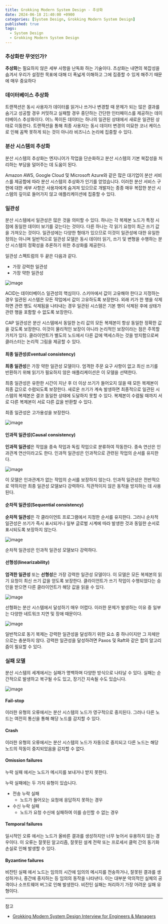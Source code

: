 ```yaml
---
title: Grokking Modern System Design - 추상화
date: 2024-06-18 21:40:00 +0900
categories: [System Design, Grokking Modern System Design]
published: true
tags:
  - System Design
  - Grokking Modern System Design
---
```


### 추상화란 무엇인가?

**추상화**는 필요하지 않은 세부 사항을 난독화 하는 기술이다.
츠상화는 내면의 복잡성을 숨겨서 우리가 설정한 목표에 대해 더 폭넓게 이해하고 그에 집중할 수 있게 해주기 때문에 매우 중요하다

### 데이터베이스 추상화

트랜잭션은 동시 사용자가 데이터를 읽거나 쓰거나 변경할 때 문제가 되는 많은 결과를 숨기고 성공할 경우 커밋하고 실패할 경우 중단하는 간단한 인터페이스를 제공하는 데이터베이스 추상화이다.
어느 쪽이든 데이터는 하나의 일관된 상태에서 새로운 일관된 상태로 이동한다.
트랜잭션을 통해 최종 사용자는 동시 데이터 변경의 미묘한 코너 케이스로 인해 꼼짝 못하게 되는 것이 아니라 비즈니스 논리에 집중할 수 있다.

### 분산 시스템의 추상화

분산 시스템의 추상화는 엔지니어가 작업을 단순화하고 분산 시스템의 기본 복잡성을 처리하는 부담을 덜어주는 데 도움이 된다.

Amazon AWS, Google Cloud 및 Microsoft Azure와 같은 많은 대기업이 분산 서비스를 제공함에 따라 분산 시스템의 추상화가 인기를 얻었습니다. 이러한 분산 서비스 구현에 대한 세부 사항은 사용자에게 숨겨져 있으므로 개발자는 종종 매우 복잡한 분산 시스템의 깊이로 들어가지 않고 애플리케이션에 집중할 수 있다.

### 일관성

분산 시스템에서 일관성은 많은 것을 의미할 수 있다.
하나는 각 복제본 노드가 특정 시점에 동일한 데이터 보기를 갖는다는 것이다.
다른 하나는 각 읽기 요청이 최근 쓰기 값을 가져오는 것이다.
일관성에는 다양한 형태가 있으므로 이것이 일관성에 대한 유일한 정의는 아니며 일반적으로 일관성 모델은 동시 데이터 읽기, 쓰기 및 변형을 수행하는 분산 시스템의 정확성을 추론하기 위한 추상화를 제공한다.

일관성 스펙트럼의 두 끝은 다음과 같다.

- 가장 강력한 일관성
- 가장 약한 일관성

![image](https://learn.microsoft.com/en-us/azure/cosmos-db/media/consistency-levels/five-consistency-levels.png)

ACID는 데이터베이스 일관성의 핵심이다.
스키마에서 값이 고유해야 한다고 지정하는 경우 일관된 시스템은 모든 작업에서 값이 고유하도록 보장한다.
외래 키가 한 행을 삭제하면 관련 행도 삭제됨을 나타내는 경우 일관된 시스템은 기본 행이 삭제된 후에 상태가 관련 행을 포함할 수 없도록 보장한다.

CAP 일관성은 분산 시스템에서 동일한 논리 값의 모든 복제본이 항상 동일한 정확한 값을 갖도록 보장한다.
이것이 물리적인 보장이 아니라 논리적인 보장이라는 점은 주목할 가치가 있다.
클라이언트가 별도의 노드에서 다른 값에 액세스하는 것을 방지함으로써 클러스터는 논리적 그림을 제공할 수 있다.

#### 최종 일관성(Eventual consistency)

**최종 일관성**은 가장 약한 일관성 모델이다.
엄격한 주문 요구 사항이 없고 최신 쓰기를 반환하기 위해 읽기가 필요하지 않은 애플리케이션은 이 모델을 선택한다.

최종 일관성은 유한한 시간이 지난 후 더 이상 쓰기가 들어오지 않을 때 모든 복제본이 최종 값으로 수렴되도록 보장한다. 새로운 쓰기가 계속 발생하면 최종적으로 일관된 시스템의 복제본은 결코 동일한 상태에 도달하지 못할 수 있다.
복제본이 수렴될 때까지 서로 다른 복제본이 서로 다른 값을 반환할 수 있다.

최종 일관성은 고가용성을 보장한다.

![image](https://pratapsharma.io/static/153fdf5f3990b82095133dfeb865b9d5/1865a/eventual-consistency.png)

#### 인과적 일관성(Causal consistency)

**인과적 일관성**은 작업을 종속 작업과 독립 작업으로 분류하여 작동한다.
종속 연산은 인과관계 연산이라고도 한다.
인과적 일관성은 인과적으로 관련된 작업의 순서를 유지한다.

![image](https://files.speakerdeck.com/presentations/c0e6b2d8554c4a5cb90fd1789684ad5e/slide_51.jpg)

이 모델은 인과관계가 없는 작업의 순서를 보장하지 않는다.
인과적 일관성은 전반적으로 약하지만 최종 일관성 모델보다 강력하다.
직관적이지 않은 동작을 방지하는 데 사용된다.

#### 순차적 일관성(Sequential consistency)

**순차적 일관성**은 각 클라이언트 프로그램에서 지정한 순서를 유지한다.
그러나 순차적 일관성은 쓰기가 즉시 표시되거나 일부 글로벌 시계에 따라 발생한 것과 동일한 순서로 표시되도록 보장하지 않는다.

![image](https://upload.wikimedia.org/wikipedia/commons/thumb/7/76/Sequential_consistency.svg/600px-Sequential_consistency.svg.png)

순차적 일관성은 인과적 일관성 모델보다 강력하다.

#### 선형성(linearizability)

**엄격한 일관성** 또는 **선형성**은 가장 강력한 일관성 모델이다.
이 모델은 모든 복제본의 읽기 요청이 최신 쓰기 값을 얻도록 보장한다.
클라이언트가 쓰기 작업이 수행되었다는 승인을 받으면 다른 클라이언트가 해당 값을 읽을 수 있다.

![image](https://miro.medium.com/v2/resize:fit:1358/1*5fwC427YUSTm6u9bk3VWrw.png)

선형화는 분산 시스템에서 달성하기 매우 어렵다.
이러한 문제가 발생하는 이유 중 일부는 다양한 네트워크 지연 및 장애 때문이다.

![image](https://miro.medium.com/v2/resize:fit:668/1*liMrf1G-LlX1A7unNUaW1g.png)

일반적으로 동기 복제는 강력한 일관성을 달성하기 위한 요소 중 하나이지만 그 자체만으로는 충분하지 않다.
강력한 일관성을 달성하려면 Paxos 및 Raft와 같은 합의 알고리즘이 필요할 수 있다.

### 실패 모델

분산 시스템의 세계에서는 실패가 명백하며 다양한 방식으로 나타날 수 있다.
실패는 순간적으로 발생하고 복구될 수도 있고, 장기간 지속될 수도 있습니다.

![image](https://encrypted-tbn0.gstatic.com/images?q=tbn:ANd9GcSyvYRsutpN0IvmbScI-MFVTYzWqp3-JLkvIA&s)

#### Fail-stop

이러한 유형의 오류에서는 분산 시스템의 노드가 영구적으로 중지된다.
그러나 다른 노드는 여전히 통신을 통해 해당 노드를 감지할 수 있다.

#### Crash

이러한 유형의 오류에서는 분산 시스템의 노드가 자동으로 중지되고 다른 노드는 해당 노드의 작동이 중지되었음을 감지할 수 없다.

#### Omission failures

누락 실패 에서는 노드가 메시지를 보내거나 받지 못한다.

누락 실패에는 두 가지 유형이 있습니다.

- 전송 누락 실패
  - 노드가 들어오는 요청에 응답하지 못하는 경우
- 수신 누락 실패
  - 노드가 요청 수신에 실패하여 이를 승인할 수 없는 경우

#### Temporal failures

일시적인 오류 에서는 노드가 올바른 결과를 생성하지만 너무 늦어서 유용하지 않는 경우이다.
이 오류는 잘못된 알고리즘, 잘못된 설계 전략 또는 프로세서 클럭 간의 동기화 손실로 인해 발생할 수 있다.

#### Byzantine failures

비잔틴 실패 에서 노드는 임의의 시간에 임의의 메시지를 전송하거나, 잘못된 결과를 생성하거나, 중간에 중지하는 등 임의의 동작을 나타낸다.
이는 대부분 악의적인 실체의 공격이나 소프트웨어 버그로 인해 발생한다.
비잔틴 실패는 처리하기 가장 어려운 실패 유형이다.

---

참고

- [Grokking Modern System Design Interview for Engineers & Managers](https://www.educative.io/courses/grokking-modern-system-design-interview-for-engineers-managers)

